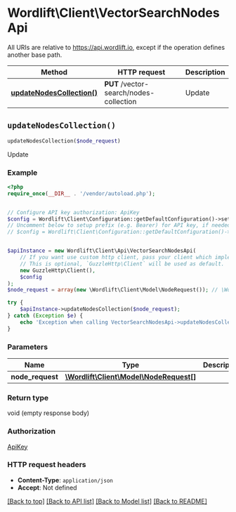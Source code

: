 # Wordlift\Client\VectorSearchNodesApi

All URIs are relative to https://api.wordlift.io, except if the operation defines another base path.

| Method | HTTP request | Description |
| ------------- | ------------- | ------------- |
| [**updateNodesCollection()**](VectorSearchNodesApi.md#updateNodesCollection) | **PUT** /vector-search/nodes-collection | Update |


## `updateNodesCollection()`

```php
updateNodesCollection($node_request)
```

Update

### Example

```php
<?php
require_once(__DIR__ . '/vendor/autoload.php');


// Configure API key authorization: ApiKey
$config = Wordlift\Client\Configuration::getDefaultConfiguration()->setApiKey('Authorization', 'YOUR_API_KEY');
// Uncomment below to setup prefix (e.g. Bearer) for API key, if needed
// $config = Wordlift\Client\Configuration::getDefaultConfiguration()->setApiKeyPrefix('Authorization', 'Bearer');


$apiInstance = new Wordlift\Client\Api\VectorSearchNodesApi(
    // If you want use custom http client, pass your client which implements `GuzzleHttp\ClientInterface`.
    // This is optional, `GuzzleHttp\Client` will be used as default.
    new GuzzleHttp\Client(),
    $config
);
$node_request = array(new \Wordlift\Client\Model\NodeRequest()); // \Wordlift\Client\Model\NodeRequest[]

try {
    $apiInstance->updateNodesCollection($node_request);
} catch (Exception $e) {
    echo 'Exception when calling VectorSearchNodesApi->updateNodesCollection: ', $e->getMessage(), PHP_EOL;
}
```

### Parameters

| Name | Type | Description  | Notes |
| ------------- | ------------- | ------------- | ------------- |
| **node_request** | [**\Wordlift\Client\Model\NodeRequest[]**](../Model/NodeRequest.md)|  | |

### Return type

void (empty response body)

### Authorization

[ApiKey](../../README.md#ApiKey)

### HTTP request headers

- **Content-Type**: `application/json`
- **Accept**: Not defined

[[Back to top]](#) [[Back to API list]](../../README.md#endpoints)
[[Back to Model list]](../../README.md#models)
[[Back to README]](../../README.md)
